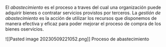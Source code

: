 El *abastecimiento* es el proceso a traves del cual una organización puede adquirir bienes o contratar servicios provistos por terceros. La *gestión de abastecimiento* es la acción de utilizar los recursos que disponemos de manera efectiva y eficaz para poder mejorar el proceso de compra de los bienes oservicios.

![[Pasted image 20230509221052.png]]
Proceso de abastecimiento


